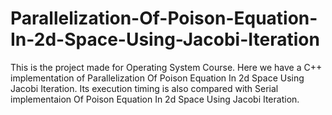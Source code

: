# Parallelization-Of-Poison-Equation-In-2d-Space-Using-Jacobi-Iteration
This is the project made for Operating System Course. Here we have a C++ implementation of Parallelization Of Poison Equation In 2d Space Using Jacobi Iteration. Its execution timing is also compared with Serial implementaion Of Poison Equation In 2d Space Using Jacobi Iteration.
